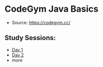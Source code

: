# CodeGym Java Basics
* Source: https://codegym.cc/  

## Study Sessions: 
- [Day 1](https://github.com/EO4wellness/T-I-L/blob/main/JAVA/CodeGym/01_Day1.md)
- [Day 2]() 
- more 
